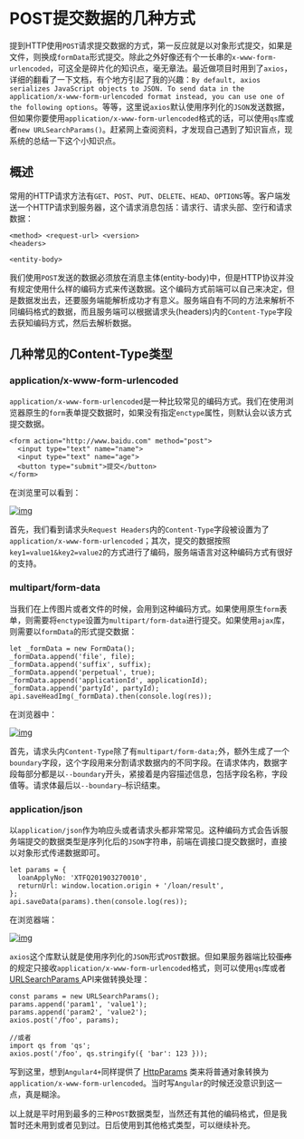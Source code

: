 # POST提交数据的几种方式

提到HTTP使用`POST`请求提交数据的方式，第一反应就是以对象形式提交，如果是文件，则换成`formData`形式提交。除此之外好像还有个一长串的`x-www-form-urlencoded`，可这全是碎片化的知识点，毫无章法。最近做项目时用到了`axios`，详细的翻看了一下文档，有个地方引起了我的兴趣：`By default, axios serializes JavaScript objects to JSON. To send data in the application/x-www-form-urlencoded format instead, you can use one of the following options`。等等，这里说`axios`默认使用序列化的`JSON`发送数据，但如果你要使用`application/x-www-form-urlencoded`格式的话，可以使用`qs`库或者`new URLSearchParams()`。赶紧网上查阅资料，才发现自己遇到了知识盲点，现系统的总结一下这个小知识点。

## 概述

常用的HTTP请求方法有`GET`、`POST`、`PUT`、`DELETE`、`HEAD`、`OPTIONS`等。客户端发送一个HTTP请求到服务器，这个请求消息包括：请求行、请求头部、空行和请求数据：

```
<method> <request-url> <version>
<headers>

<entity-body>
```

我们使用`POST`发送的数据必须放在消息主体(entity-body)中，但是HTTP协议并没有规定使用什么样的编码方式来传送数据。这个编码方式前端可以自己来决定，但是数据发出去，还要服务端能解析成功才有意义。服务端自有不同的方法来解析不同编码格式的数据，而且服务端可以根据请求头(headers)内的`Content-Type`字段去获知编码方式，然后去解析数据。

## 几种常见的Content-Type类型

### application/x-www-form-urlencoded

`application/x-www-form-urlencoded`是一种比较常见的编码方式。我们在使用浏览器原生的`form`表单提交数据时，如果没有指定`enctype`属性，则默认会以该方式提交数据。

```
<form action="http://www.baidu.com" method="post">
  <input type="text" name="name">
  <input type="text" name="age">
  <button type="submit">提交</button>
</form>
```

在浏览里可以看到：

[![img](https://liyang0207.github.io/images/http-post-01.png)](https://liyang0207.github.io/images/http-post-01.png)

首先，我们看到请求头`Request Headers`内的`Content-Type`字段被设置为了`application/x-www-form-urlencoded`；其次，提交的数据按照`key1=value1&key2=value2`的方式进行了编码，服务端语言对这种编码方式有很好的支持。

### multipart/form-data

当我们在上传图片或者文件的时候，会用到这种编码方式。如果使用原生`form`表单，则需要将`enctype`设置为`multipart/form-data`进行提交。如果使用`ajax`库，则需要以`formData`的形式提交数据：

```
let _formData = new FormData();
_formData.append('file', file);
_formData.append('suffix', suffix);
_formData.append('perpetual', true);
_formData.append('applicationId', applicationId);
_formData.append('partyId', partyId);
api.saveHeadImg(_formData).then(console.log(res));
```

在浏览器中：

[![img](https://liyang0207.github.io/images/http-post-02.png)](https://liyang0207.github.io/images/http-post-02.png)

首先，请求头内`Content-Type`除了有`multipart/form-data;`外，额外生成了一个`boundary`字段，这个字段用来分割请求数据内的不同字段。在请求体内，数据字段每部分都是以`--boundary`开头，紧接着是内容描述信息，包括字段名称，字段值等。请求体最后以`--boundary—`标识结束。

### application/json

以`application/json`作为响应头或者请求头都非常常见。这种编码方式会告诉服务端提交的数据类型是序列化后的`JSON`字符串，前端在调接口提交数据时，直接以对象形式传递数据即可。

```
let params = {
  loanApplyNo: 'XTFQ201903270010',
  returnUrl: window.location.origin + '/loan/result',
};
api.saveData(params).then(console.log(res));
```

在浏览器端：

[![img](https://liyang0207.github.io/images/http-post-03.jpg)](https://liyang0207.github.io/images/http-post-03.jpg)

`axios`这个库默认就是使用序列化的`JSON`形式`POST`数据。但如果服务器端比较~~蛋疼~~的规定只接收`application/x-www-form-urlencoded`格式，则可以使用`qs`库或者[URLSearchParams ](https://developer.mozilla.org/en-US/docs/Web/API/URLSearchParams)API来做转换处理：

```
const params = new URLSearchParams();
params.append('param1', 'value1');
params.append('param2', 'value2');
axios.post('/foo', params);

//或者
import qs from 'qs';
axios.post('/foo', qs.stringify({ 'bar': 123 }));
```

写到这里，想到`Angular4+`同样提供了 [HttpParams](https://angular.cn/api/common/http/HttpParams) 类来将普通对象转换为`application/x-www-form-urlencoded`。当时写`Angular`的时候还没意识到这一点，真是糊涂。

以上就是平时用到最多的三种`POST`数据类型，当然还有其他的编码格式，但是我暂时还未用到或者见到过。日后使用到其他格式类型，可以继续补充。